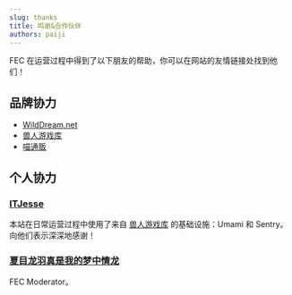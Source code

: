 ```yaml
---
slug: thanks
title: 鸣谢&合作伙伴
authors: paiji
---
```


FEC 在运营过程中得到了以下朋友的帮助，你可以在网站的友情链接处找到他们！

## 品牌协力

- [WildDream.net](https://www.wilddream.net/?utm_source=fec)
- [兽人游戏库](https://www.kemono.games/?utm_source=fec)
- [喵通贩](https://m.nyanket.com/?utm_source=fec)

## 个人协力

### [ITJesse](https://github.com/ITJesse)

本站在日常运营过程中使用了来自 [兽人游戏库](https://www.kemono.games/?utm_source=fec) 的基础设施：Umami 和 Sentry。向他们表示深深地感谢！

### [夏目龙羽真是我的梦中情龙](https://github.com/NatsumeRyuhane)
FEC Moderator。
